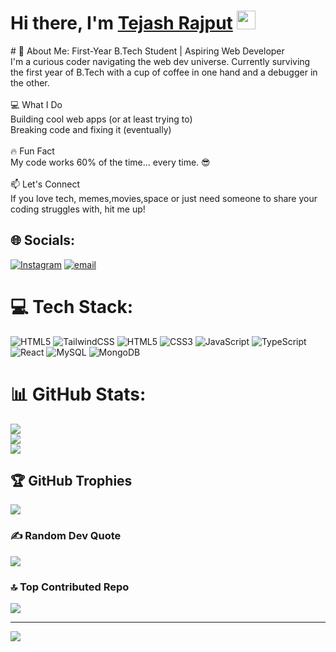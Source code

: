 <h1><b>Hi there, I'm </b><a href="https://tejashrajput.vercel.app/">Tejash Rajput</a> <img src="https://media.giphy.com/media/hvRJCLFzcasrR4ia7z/giphy.gif" width="30"></h1>
# 💫 About Me:
First-Year B.Tech Student | Aspiring Web Developer<br>I'm a curious coder navigating the web dev universe. Currently surviving the first year of B.Tech with a cup of coffee in one hand and a debugger in the other.<br><br>💻 What I Do<br>Building cool web apps (or at least trying to)<br>Breaking code and fixing it (eventually)<br><br>🔥 Fun Fact<br>My code works 60% of the time... every time. 😎<br><br>📫 Let's Connect<br>If you love tech, memes,movies,space or just need someone to share your coding struggles with, hit me up!


## 🌐 Socials:
[![Instagram](https://img.shields.io/badge/Instagram-%23E4405F.svg?logo=Instagram&logoColor=white)](https://instagram.com/@tejashrajput_) [![email](https://img.shields.io/badge/Email-D14836?logo=gmail&logoColor=white)](mailto:tejashsinghrajput@gmail.cm) 

# 💻 Tech Stack:
![HTML5](https://img.shields.io/badge/html5-%23E34F26.svg?style=for-the-badge&logo=html5&logoColor=white) ![TailwindCSS](https://img.shields.io/badge/tailwindcss-%2338B2AC.svg?style=for-the-badge&logo=tailwind-css&logoColor=white) ![HTML5](https://img.shields.io/badge/html5-%23E34F26.svg?style=for-the-badge&logo=html5&logoColor=white) ![CSS3](https://img.shields.io/badge/css3-%231572B6.svg?style=for-the-badge&logo=css3&logoColor=white) ![JavaScript](https://img.shields.io/badge/javascript-%23323330.svg?style=for-the-badge&logo=javascript&logoColor=%23F7DF1E) ![TypeScript](https://img.shields.io/badge/typescript-%23007ACC.svg?style=for-the-badge&logo=typescript&logoColor=white) ![React](https://img.shields.io/badge/react-%2320232a.svg?style=for-the-badge&logo=react&logoColor=%2361DAFB) ![MySQL](https://img.shields.io/badge/mysql-4479A1.svg?style=for-the-badge&logo=mysql&logoColor=white) ![MongoDB](https://img.shields.io/badge/MongoDB-%234ea94b.svg?style=for-the-badge&logo=mongodb&logoColor=white)
# 📊 GitHub Stats:
![](https://github-readme-stats.vercel.app/api?username=tejash111&theme=dark&hide_border=false&include_all_commits=false&count_private=false)<br/>
![](https://nirzak-streak-stats.vercel.app/?user=tejash111&theme=dark&hide_border=false)<br/>
![](https://github-readme-stats.vercel.app/api/top-langs/?username=tejash111&theme=dark&hide_border=false&include_all_commits=false&count_private=false&layout=compact)

## 🏆 GitHub Trophies
![](https://github-profile-trophy.vercel.app/?username=tejash111&theme=radical&no-frame=true&no-bg=false&margin-w=4)

### ✍️ Random Dev Quote
![](https://quotes-github-readme.vercel.app/api?type=horizontal&theme=radical)

### 🔝 Top Contributed Repo
![](https://github-contributor-stats.vercel.app/api?username=tejash111&limit=5&theme=radical&combine_all_yearly_contributions=true)

---
[![](https://visitcount.itsvg.in/api?id=tejash111&icon=0&color=0)](https://visitcount.itsvg.in)

<!-- Proudly created with GPRM ( https://gprm.itsvg.in ) -->
